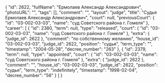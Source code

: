 {
    "id": 2622,
    "fullName": "Ермолаев Александр Александрович",
    "photoURL": "",
    "tags": [],
    "comment": "",
    "layout": "judge",
    "title": "Судья Ермолаев Александр Александрович",
    "court": null,
    "previousCourt": {
        "id": "03-002-03-03",
        "name": "суд Советского района г. Гомеля"
    },
    "career": [
        {
            "id": 2380,
            "term": null,
            "type": "released",
            "court": {
                "id": "03-002-03-03",
                "name": "суд Советского района г. Гомеля"
            },
            "extra": {
                "judge_id": 2622
            },
            "comment": "по собственному желанию",
            "house_id": "03-002-03-03",
            "judge_id": 2622,
            "position": "судья",
            "term_type": "",
            "timestamp": "2004-05-28",
            "decree_number": "263"
        },
        {
            "id": 2379,
            "term": null,
            "type": "appointed",
            "court": {
                "id": "03-002-03-03",
                "name": "суд Советского района г. Гомеля"
            },
            "extra": {
                "judge_id": 2622
            },
            "comment": "",
            "house_id": "03-002-03-03",
            "judge_id": 2622,
            "position": "судья",
            "term_type": "indefinitely",
            "timestamp": "1998-02-04",
            "decree_number": "56"
        }
    ]
}